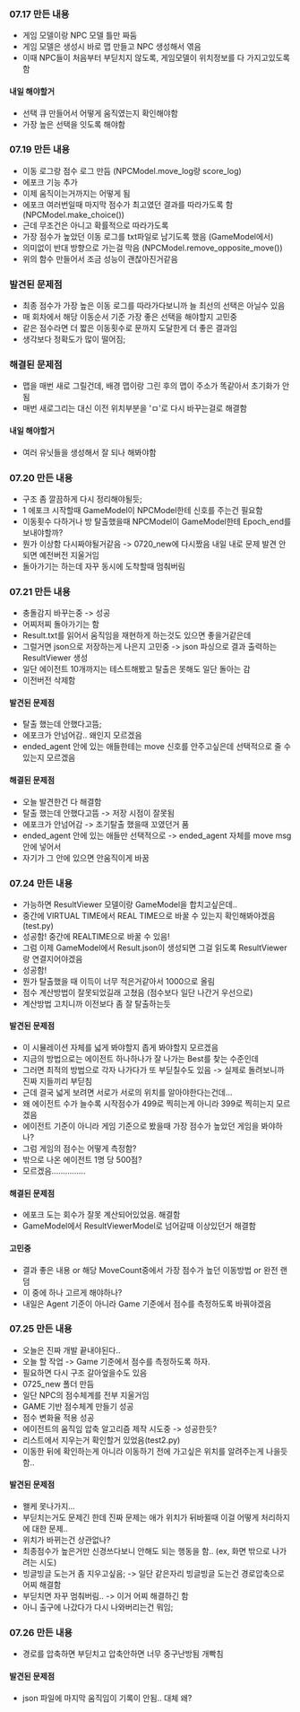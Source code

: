 ### 07.17 만든 내용
- 게임 모델이랑 NPC 모델 틀만 짜둠
- 게임 모델은 생성시 바로 맵 만들고 NPC 생성해서 엮음
- 이때 NPC들이 처음부터 부딛치지 않도록, 게임모델이 위치정보를 다 가지고있도록 함

#### 내일 해야할거
- 선택 큐 만들어서 어떻게 움직였는지 확인해야함
- 가장 높은 선택을 잇도록 해야함

### 07.19 만든 내용
- 이동 로그랑 점수 로그 만듬 (NPCModel.move_log랑 score_log)
- 에포크 기능 추가
- 이제 움직이는거까지는 어떻게 됨 
- 에포크 여러번일때 마지막 점수가 최고였던 결과를 따라가도록 함 (NPCModel.make_choice())
- 근데 무조건은 아니고 확률적으로 따라가도록
- 가장 점수가 높았던 이동 로그를 txt파일로 남기도록 했음 (GameModel에서)
- 의미없이 반대 방향으로 가는걸 막음 (NPCModel.remove_opposite_move())
- 위의 함수 만들어서 조금 성능이 괜찮아진거같음

### 발견된 문제점
- 최종 점수가 가장 높은 이동 로그를 따라가다보니까 늘 최선의 선택은 아닐수 있음
- 매 회차에서 해당 이동순서 기준 가장 좋은 선택을 해야할지 고민중
- 같은 점수라면 더 짧은 이동횟수로 문까지 도달한게 더 좋은 결과임
- 생각보다 정확도가 많이 떨어짐;

### 해결된 문제점
- 맵을 매번 새로 그릴건데, 배경 맵이랑 그린 후의 맵이 주소가 똑같아서 초기화가 안됨
- 매번 새로그리는 대신 이전 위치부분을 'ㅁ'로 다시 바꾸는걸로 해결함

#### 내일 해야할거
- 여러 유닛들을 생성해서 잘 되나 해봐야함

### 07.20 만든 내용
- 구조 좀 깔끔하게 다시 정리해야될듯;
- 1 에포크 시작할때 GameModel이 NPCModel한테 신호를 주는건 필요함
- 이동횟수 다하거나 방 탈출했을때 NPCModel이 GameModel한테 Epoch_end를 보내야할까?
- 뭔가 이상함 다시짜야될거같음 -> 0720_new에 다시짰음 내일 내로 문제 발견 안되면 예전버전 지울거임
- 돌아가기는 하는데 자꾸 동시에 도착할때 멈춰버림

### 07.21 만든 내용
- 충돌감지 바꾸는중 -> 성공
- 어찌저찌 돌아가기는 함
- Result.txt를 읽어서 움직임을 재현하게 하는것도 있으면 좋을거같은데
- 그럴거면 json으로 저장하는게 나은지 고민중 -> json 파싱으로 결과 출력하는 ResultViewer 생성
- 일단 에이전트 10개까지는 테스트해봤고 탈출은 못해도 일단 돌아는 감
- 이전버전 삭제함

#### 발견된 문제점
- 탈출 했는데 안했다고뜸;
- 에포크가 안넘어감.. 왜인지 모르겠음
- ended_agent 안에 있는 애들한테는 move 신호를 안주고싶은데 선택적으로 줄 수 있는지 모르겠음

#### 해결된 문제점
- 오늘 발견한건 다 해결함
- 탈출 했는데 안했다고뜸 -> 저장 시점이 잘못됨
- 에포크가 안넘어감 -> 조기탈출 했을때 꼬였던거 품
- ended_agent 안에 있는 애들만 선택적으로 -> ended_agent 자체를 move msg 안에 넣어서 
- 자기가 그 안에 있으면 안움직이게 바꿈

### 07.24 만든 내용
- 가능하면 ResultViewer 모델이랑 GameModel을 합치고싶은데..
- 중간에 VIRTUAL TIME에서 REAL TIME으로 바꿀 수 있는지 확인해봐야겠음 (test.py)
- 성공함! 중간에 REALTIME으로 바꿀 수 있음!
- 그럼 이제 GameModel에서 Result.json이 생성되면 그걸 읽도록 ResultViewer랑 연결지어야겠음
- 성공함!
- 뭔가 탈출했을 때 이득이 너무 적은거같아서 1000으로 올림
- 점수 계산방법이 잘못되었길래 고쳤음 (점수보다 일단 나간거 우선으로)
- 계산방법 고치니까 이전보다 좀 잘 탈출하는듯

#### 발견된 문제점
- 이 시뮬레이션 자체를 넓게 봐야할지 좁게 봐야할지 모르겠음
- 지금의 방법으로는 에이전트 하나하나가 잘 나가는 Best를 찾는 수준인데
- 그러면 최적의 방법으로 각자 나가다가 또 부딛칠수도 있음 -> 실제로 돌려보니까 진짜 지들끼리 부딛침
- 근데 결국 넓게 보려면 서로가 서로의 위치를 알아야한다는건데...
- 왜 에이전트 수가 늘수록 시작점수가 499로 찍히는게 아니라 399로 찍히는지 모르겠음
- 에이전트 기준이 아니라 게임 기준으로 봤을때 가장 점수가 높았던 게임을 봐야하나?
- 그럼 게임의 점수는 어떻게 측정함?
- 밖으로 나온 에이전트 1명 당 500점?
- 모르겠음...............

#### 해결된 문제점
- 에포크 도는 회수가 잘못 계산되어있었음. 해결함
- GameModel에서 ResultViewerModel로 넘어갈때 이상있던거 해결함

#### 고민중
- 결과 좋은 내용 or 해당 MoveCount중에서 가장 점수가 높던 이동방법 or 완전 랜덤
- 이 중에 하나 고르게 해야하나?
- 내일은 Agent 기준이 아니라 Game 기준에서 점수를 측정하도록 바꿔야겠음

### 07.25 만든 내용
- 오늘은 진짜 개발 끝내야된다.. 
- 오늘 할 작업 -> Game 기준에서 점수를 측정하도록 하자.
- 필요하면 다시 구조 갈아엎을수도 있음
- 0725_new 폴더 만듬
- 일단 NPC의 점수체계를 전부 지울거임
- GAME 기반 점수체계 만들기 성공
- 점수 변화율 적용 성공
- 에이전트의 움직임 압축 알고리즘 제작 시도중 -> 성공한듯?
- 리스트에서 지우는거 확인할거 있었음(test2.py)
- 이동한 뒤에 확인하는게 아니라 이동하기 전에 가고싶은 위치를 알려주는게 나을듯함..

#### 발견된 문제점
- 왤케 못나가지...
- 부딛치는거도 문제긴 한데 진짜 문제는 애가 위치가 뒤바뀔때 이걸 어떻게 처리하지에 대한 문제..
- 위치가 바뀌는건 상관없나?
- 최종점수가 높은거만 신경쓰다보니 안해도 되는 행동을 함.. (ex, 화면 밖으로 나가려는 시도)
- 빙글빙글 도는거 좀 지우고싶음; -> 일단 같은자리 빙글빙글 도는건 경로압축으로 어찌 해결함
- 부딛치면 자꾸 멈춰버림.. -> 이거 어찌 해결하긴 함
- 아니 출구에 나갔다가 다시 나와버리는건 뭐임;

### 07.26 만든 내용
- 경로를 압축하면 부딛치고 압축안하면 너무 중구난방됨 개빡침

#### 발견된 문제점
- json 파일에 마지막 움직임이 기록이 안됨.. 대체 왜?
